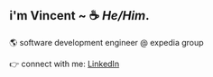 ##  i'm Vincent ~  :coffee:  *He/Him*.  

🌎 software development engineer @ expedia group

:point_right:  connect with me: [LinkedIn](https://www.linkedin.com/in/vincentvinnybattaglia) 

      

    


